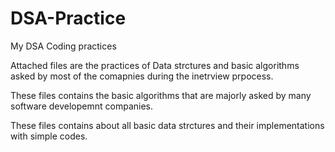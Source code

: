 # DSA-Practice
My DSA Coding practices 


Attached files are the practices of Data strctures and basic algorithms asked by most of the comapnies during the inetrview prpocess.

These files contains the basic algorithms that are majorly asked by many software developemnt companies.

These files contains about all basic data strctures and their implementations with simple codes.
